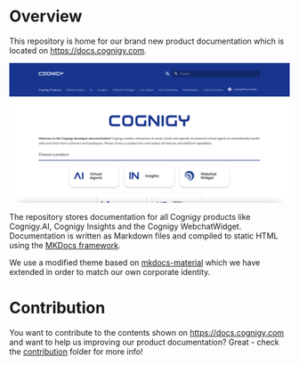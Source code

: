 # Overview
This repository is home for our brand new product documentation which is located on https://docs.cognigy.com.

![Screenshot of docs.cognigy.com](./contribution/screenshot.png)

The repository stores documentation for all Cognigy products like Cognigy.AI, Cognigy Insights and the Cognigy WebchatWidget. Documentation is written as Markdown files and compiled to static HTML using the [MKDocs framework](https://www.mkdocs.org/).

We use a modified theme based on [mkdocs-material](https://squidfunk.github.io/mkdocs-material/) which we have extended in order to match our own corporate identity.

# Contribution
You want to contribute to the contents shown on https://docs.cognigy.com and want to help us improving our product documentation? Great - check the [contribution](/contribution) folder for more info!